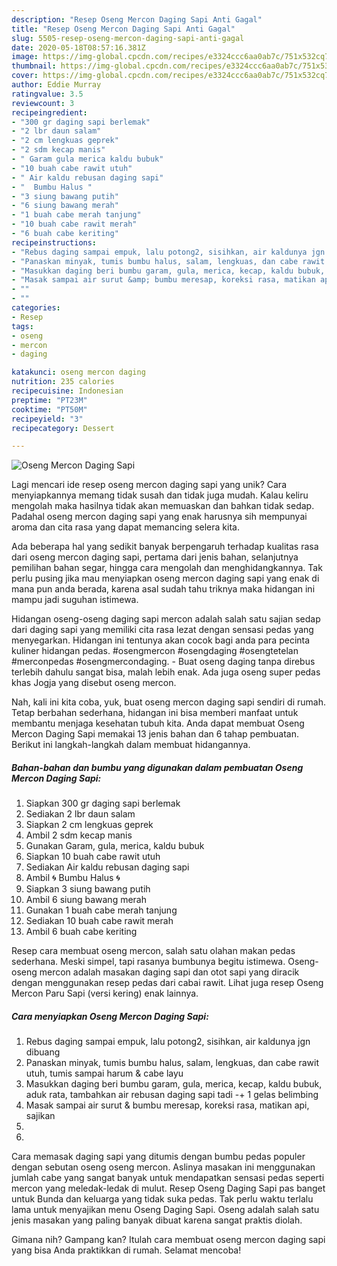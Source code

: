 ```yaml
---
description: "Resep Oseng Mercon Daging Sapi Anti Gagal"
title: "Resep Oseng Mercon Daging Sapi Anti Gagal"
slug: 5505-resep-oseng-mercon-daging-sapi-anti-gagal
date: 2020-05-18T08:57:16.381Z
image: https://img-global.cpcdn.com/recipes/e3324ccc6aa0ab7c/751x532cq70/oseng-mercon-daging-sapi-foto-resep-utama.jpg
thumbnail: https://img-global.cpcdn.com/recipes/e3324ccc6aa0ab7c/751x532cq70/oseng-mercon-daging-sapi-foto-resep-utama.jpg
cover: https://img-global.cpcdn.com/recipes/e3324ccc6aa0ab7c/751x532cq70/oseng-mercon-daging-sapi-foto-resep-utama.jpg
author: Eddie Murray
ratingvalue: 3.5
reviewcount: 3
recipeingredient:
- "300 gr daging sapi berlemak"
- "2 lbr daun salam"
- "2 cm lengkuas geprek"
- "2 sdm kecap manis"
- " Garam gula merica kaldu bubuk"
- "10 buah cabe rawit utuh"
- " Air kaldu rebusan daging sapi"
- "  Bumbu Halus "
- "3 siung bawang putih"
- "6 siung bawang merah"
- "1 buah cabe merah tanjung"
- "10 buah cabe rawit merah"
- "6 buah cabe keriting"
recipeinstructions:
- "Rebus daging sampai empuk, lalu potong2, sisihkan, air kaldunya jgn dibuang"
- "Panaskan minyak, tumis bumbu halus, salam, lengkuas, dan cabe rawit utuh, tumis sampai harum &amp; cabe layu"
- "Masukkan daging beri bumbu garam, gula, merica, kecap, kaldu bubuk, aduk rata, tambahkan air rebusan daging sapi tadi -+ 1 gelas belimbing"
- "Masak sampai air surut &amp; bumbu meresap, koreksi rasa, matikan api, sajikan"
- ""
- ""
categories:
- Resep
tags:
- oseng
- mercon
- daging

katakunci: oseng mercon daging 
nutrition: 235 calories
recipecuisine: Indonesian
preptime: "PT23M"
cooktime: "PT50M"
recipeyield: "3"
recipecategory: Dessert

---
```



![Oseng Mercon Daging Sapi](https://img-global.cpcdn.com/recipes/e3324ccc6aa0ab7c/751x532cq70/oseng-mercon-daging-sapi-foto-resep-utama.jpg)

Lagi mencari ide resep oseng mercon daging sapi yang unik? Cara menyiapkannya memang tidak susah dan tidak juga mudah. Kalau keliru mengolah maka hasilnya tidak akan memuaskan dan bahkan tidak sedap. Padahal oseng mercon daging sapi yang enak harusnya sih mempunyai aroma dan cita rasa yang dapat memancing selera kita.

Ada beberapa hal yang sedikit banyak berpengaruh terhadap kualitas rasa dari oseng mercon daging sapi, pertama dari jenis bahan, selanjutnya pemilihan bahan segar, hingga cara mengolah dan menghidangkannya. Tak perlu pusing jika mau menyiapkan oseng mercon daging sapi yang enak di mana pun anda berada, karena asal sudah tahu triknya maka hidangan ini mampu jadi suguhan istimewa.

Hidangan oseng-oseng daging sapi mercon adalah salah satu sajian sedap dari daging sapi yang memiliki cita rasa lezat dengan sensasi pedas yang menyegarkan. Hidangan ini tentunya akan cocok bagi anda para pecinta kuliner hidangan pedas. #osengmercon #osengdaging #osengtetelan #merconpedas #osengmercondaging. - Buat oseng daging tanpa direbus terlebih dahulu sangat bisa, malah lebih enak. Ada juga oseng super pedas khas Jogja yang disebut oseng mercon.


Nah, kali ini kita coba, yuk, buat oseng mercon daging sapi sendiri di rumah. Tetap berbahan sederhana, hidangan ini bisa memberi manfaat untuk membantu menjaga kesehatan tubuh kita. Anda dapat membuat Oseng Mercon Daging Sapi memakai 13 jenis bahan dan 6 tahap pembuatan. Berikut ini langkah-langkah dalam membuat hidangannya.

<!--inarticleads1-->

##### Bahan-bahan dan bumbu yang digunakan dalam pembuatan Oseng Mercon Daging Sapi:

1. Siapkan 300 gr daging sapi berlemak
1. Sediakan 2 lbr daun salam
1. Siapkan 2 cm lengkuas geprek
1. Ambil 2 sdm kecap manis
1. Gunakan  Garam, gula, merica, kaldu bubuk
1. Siapkan 10 buah cabe rawit utuh
1. Sediakan  Air kaldu rebusan daging sapi
1. Ambil  🌀 Bumbu Halus 🌀
1. Siapkan 3 siung bawang putih
1. Ambil 6 siung bawang merah
1. Gunakan 1 buah cabe merah tanjung
1. Sediakan 10 buah cabe rawit merah
1. Ambil 6 buah cabe keriting


Resep cara membuat oseng mercon, salah satu olahan makan pedas sederhana. Meski simpel, tapi rasanya bumbunya begitu istimewa. Oseng-oseng mercon adalah masakan daging sapi dan otot sapi yang diracik dengan menggunakan resep pedas dari cabai rawit. Lihat juga resep Oseng Mercon Paru Sapi (versi kering) enak lainnya. 

<!--inarticleads2-->

##### Cara menyiapkan Oseng Mercon Daging Sapi:

1. Rebus daging sampai empuk, lalu potong2, sisihkan, air kaldunya jgn dibuang
1. Panaskan minyak, tumis bumbu halus, salam, lengkuas, dan cabe rawit utuh, tumis sampai harum &amp; cabe layu
1. Masukkan daging beri bumbu garam, gula, merica, kecap, kaldu bubuk, aduk rata, tambahkan air rebusan daging sapi tadi -+ 1 gelas belimbing
1. Masak sampai air surut &amp; bumbu meresap, koreksi rasa, matikan api, sajikan
1. 
1. 


Cara memasak daging sapi yang ditumis dengan bumbu pedas populer dengan sebutan oseng oseng mercon. Aslinya masakan ini menggunakan jumlah cabe yang sangat banyak untuk mendapatkan sensasi pedas seperti mercon yang meledak-ledak di mulut. Resep Oseng Daging Sapi pas banget untuk Bunda dan keluarga yang tidak suka pedas. Tak perlu waktu terlalu lama untuk menyajikan menu Oseng Daging Sapi. Oseng adalah salah satu jenis masakan yang paling banyak dibuat karena sangat praktis diolah. 

Gimana nih? Gampang kan? Itulah cara membuat oseng mercon daging sapi yang bisa Anda praktikkan di rumah. Selamat mencoba!
